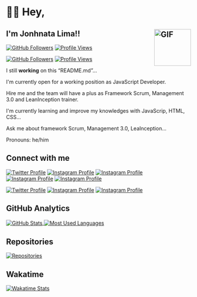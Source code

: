 # 👋🏼 <strong>Hey</strong>,

## I'm Jonhnata Lima!! <img width="100" alt="GIF" align="right" src="https://media0.giphy.com/media/TFUd6cS3rc4qcaS5T8/giphy.gif"/>


[![GitHub Followers](https://img.shields.io/github/followers/JonhnataLima?color=%23f5f5f5&label=GitHub%20Followers&logo=GitHub&logoColor=%23f5f5f5&style=for-the-badge)](https://github.com/JonhnataLima)
[![Profile Views](https://komarev.com/ghpvc/?username=JonhnataLima&color=grey&style=for-the-badge&label=Views)](https://github.com/JonhnataLima)

[![GitHub Followers](https://img.shields.io/github/followers/JonhnataLima?color=%23f5f5f5&label=GitHub%20Followers&logo=GitHub&logoColor=%23f5f5f5)](https://github.com/JonhnataLima)
[![Profile Views](https://img.shields.io/jsdelivr/gh/hd/JonhnataLima/jonhnatalima?color=%23f5f5f5&label=Views&logo=GitHub&logoColor=%23f5f5f5)](https://github.com/JonhnataLima)




I still <strong>working</strong> on this &ldquo;README.md&rdquo;...


<p>I'm currently open for a working position as JavaScript Developer.</p>
<p>Hire me and the team will have a  plus as Framework Scrum, Management 3.0 and LeanInception trainer.</p>
<p>I'm currently learning and improve my knowledges with JavaScrip, HTML, CSS...</p>
<p>Ask me about framework Scrum, Management 3.0, LeaInception...</p>
<p>Pronouns: he/him</p>


## Connect with me


[![Twitter Profile](https://img.shields.io/twitter/url?color=%231DA1F2&label=%40JonhnataLima&logo=Twitter&logoColor=%231DA1F2&style=for-the-badge&url=https%3A%2F%2Ftwitter.com%2FJonhnataLima)](https://twitter.com/intent/follow?screen_name=JonhnataLima)
[![Instagram Profile](https://img.shields.io/badge/instagram-%20-orange?color=%23C13584&label=%40jonhnatalima&logo=Instagram&logoColor=%23F56040&style=for-the-badge)](https://www.instagram.com/jonhnatalima/)
[![Instagram Profile](https://img.shields.io/badge/linkedin-%20-blue?&label=LinkedIn&logo=linkedin&logoColor=FFFFFF&style=for-the-badge)](https://www.linkedin.com/in/jonhnata-lima/)
[![Instagram Profile](https://img.shields.io/badge/linkedin-%20-blue?&label=in/jonhnata-lima&logo=linkedin&logoColor=FFFFFF&style=for-the-badge)](https://www.linkedin.com/in/jonhnata-lima/)
[![Instagram Profile](https://img.shields.io/badge/linkedin-%20-blue?&label=in/jonhnata-lima&logo=linkedin&logoColor=2867B2&style=for-the-badge)](https://www.linkedin.com/in/jonhnata-lima/)

[![Twitter Profile](https://img.shields.io/twitter/url?color=%231DA1F2&label=%40JonhnataLima&logo=Twitter&logoColor=%231DA1F2&style=plastic&url=https%3A%2F%2Ftwitter.com%2FJonhnataLima)](https://twitter.com/intent/follow?screen_name=JonhnataLima)
[![Instagram Profile](https://img.shields.io/badge/instagram-%20-orange?color=%23C13584&label=%40jonhnatalima&logo=Instagram&logoColor=%23F56040&style=plastic)](https://www.instagram.com/jonhnatalima/)
[![Instagram Profile](https://img.shields.io/badge/linkedin-%20-blue?&label=LinkedIn&logo=linkedin&logoColor=FFFFFF&style=plastic)](https://www.linkedin.com/in/jonhnata-lima/)



## GitHub Analytics

<p>
  <a href="https://github.com/jonhnatalima" target="_blank">
    <img align="center"
      src="https://github-readme-stats.vercel.app/api/?username=jonhnatalima&theme=chartreuse-dark&show_icons=true&count_private=true"
    alt="GitHub Stats"/>
  </a>
  <a href="https://github.com/jonhnatalima" target="_blank"
    ><img align="center"
      src="https://github-readme-stats.vercel.app/api/top-langs/?username=jonhnatalima&theme=chartreuse-dark&layout=compact"
    alt="Most Used Languages"/>
  </a>
</p>

## Repositories
<p>
  <a href="https://github.com/jonhnatalima/countdown-timer" target="_blank"
    ><img
      src="https://github-readme-stats.vercel.app/api/pin/?username=jonhnatalima&repo=countdown-timer&show_owner=true&theme=chartreuse-dark"
    alt="Repositories"/>
  </a>
</p>

## Wakatime

<p>
  <a href="https://github.com/jonhnatalima" target="_blank"
    ><img
      src="https://github-readme-stats.vercel.app/api/wakatime?username=jonhnatalima&theme=chartreuse-dark"
    alt="Wakatime Stats"/>
  </a>
</p>
